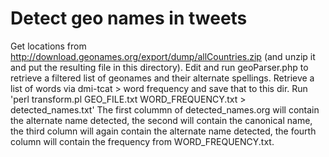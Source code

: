 Detect geo names in tweets
==========================

Get locations from http://download.geonames.org/export/dump/allCountries.zip (and unzip it and put the resulting file in this directory).
Edit and run geoParser.php to retrieve a filtered list of geonames and their alternate spellings.
Retrieve a list of words via dmi-tcat > word frequency and save that to this dir.
Run 'perl transform.pl GEO_FILE.txt WORD_FREQUENCY.txt > detected_names.txt'
The first colummn of detected_names.org will contain the alternate name detected, the second will contain the canonical name, the third column will again contain the alternate name detected, the fourth column will contain the frequency from WORD_FREQUENCY.txt.
